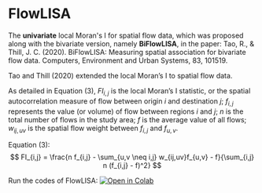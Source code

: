 # FlowLISA
The **univariate** local Moran's I for spatial flow data, which was proposed along with the bivariate version, namely **BiFlowLISA**, in the paper:
Tao, R., & Thill, J. C. (2020). BiFlowLISA: Measuring spatial association for bivariate flow data. Computers, Environment and Urban Systems, 83, 101519.

Tao and Thill (2020) extended the local Moran’s I to spatial flow data.

As detailed in Equation (3), $FI_{i,j}$ is the local Moran’s I statistic, or the spatial autocorrelation measure of flow between origin $i$ and destination $j$; $f_{i,j}$ represents the value (or volume) of flow between regions $i$ and $j$; $n$ is the total number of flows in the study area; $f$ is the average value of all flows; $w_{ij,uv}$ is the spatial flow weight between $f_{i,j}$ and $f_{u,v}$.

Equation (3):
$$
FI_{i,j} = \frac{n f_{i,j} - \sum_{u,v \neq i,j} w_{ij,uv}f_{u,v} - f}{\sum_{i,j} n (f_{i,j} - f)^2}
$$

Run the codes of FlowLISA:
[![Open in Colab](https://colab.research.google.com/assets/colab-badge.svg)](https://colab.research.google.com/github/bobyellow/FlowLISA/blob/main/FlowLISA_main.ipynb)
